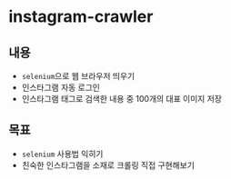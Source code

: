 # instagram-crawler
## 내용
- `selenium`으로 웹 브라우저 띄우기
- 인스타그램 자동 로그인
- 인스타그램 태그로 검색한 내용 중 100개의 대표 이미지 저장

## 목표
- `selenium` 사용법 익히기
- 친숙한 인스타그램을 소재로 크롤링 직접 구현해보기
